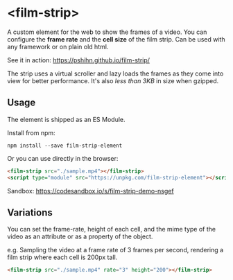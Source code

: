 # \<film-strip\>

A custom element for the web to show the frames of a video. You can configure the **frame rate** and the **cell size** of the film strip. Can be used with any framework or on plain old html. 

See it in action: https://pshihn.github.io/film-strip/

The strip uses a virtual scroller and lazy loads the frames as they come into view for better performance. It's also *less than 3KB* in size when gzipped. 

## Usage

The element is shipped as an ES Module. 

Install from npm:

```
npm install --save film-strip-element
```

Or you can use directly in the browser:

```html
<film-strip src="./sample.mp4"></film-strip>
<script type="module" src="https://unpkg.com/film-strip-element"></script>
```

Sandbox: https://codesandbox.io/s/film-strip-demo-nsgef

## Variations

You can set the frame-rate, height of each cell, and the mime type of the video as an attribute or as a property of the object. 

e.g. Sampling the video at a frame rate of 3 frames per second, rendering a film strip where each cell is 200px tall.

```html
<film-strip src="./sample.mp4" rate="3" height="200"></film-strip>
```
